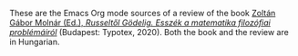These are the Emacs Org mode sources of a review of the book [Zoltán Gábor Molnár (Ed.), _Russeltől Gödelig. Esszék a matematika filozófiai problémáiról_](https://www.typotex.hu/book/11263/molnar_zoltan_gabor_russelltol_godelig) (Budapest: Typotex, 2020).  Both the book and the review are in Hungarian.
